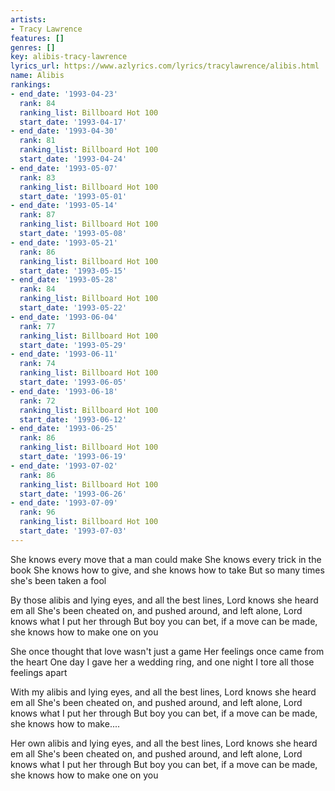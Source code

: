 ```yaml
---
artists:
- Tracy Lawrence
features: []
genres: []
key: alibis-tracy-lawrence
lyrics_url: https://www.azlyrics.com/lyrics/tracylawrence/alibis.html
name: Alibis
rankings:
- end_date: '1993-04-23'
  rank: 84
  ranking_list: Billboard Hot 100
  start_date: '1993-04-17'
- end_date: '1993-04-30'
  rank: 81
  ranking_list: Billboard Hot 100
  start_date: '1993-04-24'
- end_date: '1993-05-07'
  rank: 83
  ranking_list: Billboard Hot 100
  start_date: '1993-05-01'
- end_date: '1993-05-14'
  rank: 87
  ranking_list: Billboard Hot 100
  start_date: '1993-05-08'
- end_date: '1993-05-21'
  rank: 86
  ranking_list: Billboard Hot 100
  start_date: '1993-05-15'
- end_date: '1993-05-28'
  rank: 84
  ranking_list: Billboard Hot 100
  start_date: '1993-05-22'
- end_date: '1993-06-04'
  rank: 77
  ranking_list: Billboard Hot 100
  start_date: '1993-05-29'
- end_date: '1993-06-11'
  rank: 74
  ranking_list: Billboard Hot 100
  start_date: '1993-06-05'
- end_date: '1993-06-18'
  rank: 72
  ranking_list: Billboard Hot 100
  start_date: '1993-06-12'
- end_date: '1993-06-25'
  rank: 86
  ranking_list: Billboard Hot 100
  start_date: '1993-06-19'
- end_date: '1993-07-02'
  rank: 86
  ranking_list: Billboard Hot 100
  start_date: '1993-06-26'
- end_date: '1993-07-09'
  rank: 96
  ranking_list: Billboard Hot 100
  start_date: '1993-07-03'
---
```


She knows every move that a man could make
She knows every trick in the book
She knows how to give, and she knows how to take
But so many times she's been taken a fool


By those alibis and lying eyes, and all the best lines, Lord knows she heard em all
She's been cheated on, and pushed around, and left alone, Lord knows what I put her through
But boy you can bet, if a move can be made, she knows how to make one on you

She once thought that love wasn't just a game
Her feelings once came from the heart
One day I gave her a wedding ring, and one night I tore all those feelings apart

With my alibis and lying eyes, and all the best lines, Lord knows she heard em all
She's been cheated on, and pushed around, and left alone, Lord knows what I put her through
But boy you can bet, if a move can be made, she knows how to make....

Her own alibis and lying eyes, and all the best lines, Lord knows she heard em all
She's been cheated on, and pushed around, and left alone, Lord knows what I put her through
But boy you can bet, if a move can be made, she knows how to make one on you



